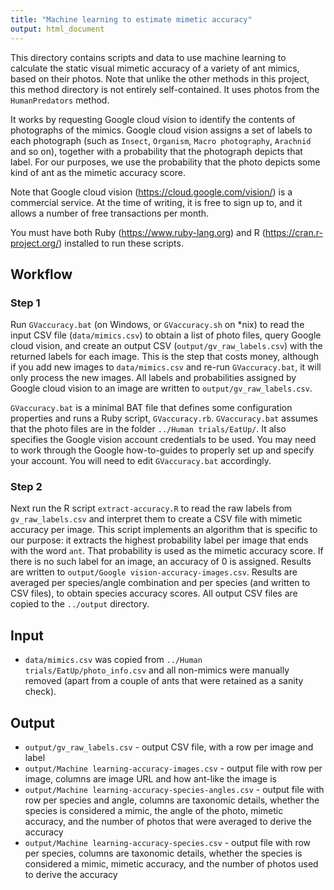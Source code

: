 ```yaml
---
title: "Machine learning to estimate mimetic accuracy"
output: html_document
---
```



This directory contains scripts and data to use machine learning to
calculate the static visual mimetic accuracy of a variety of ant
mimics, based on their photos. Note that unlike the other methods in
this project, this method directory is not entirely self-contained. It
uses photos from the `HumanPredators` method.

It works by requesting Google cloud vision to identify the contents of
photographs of the mimics. Google cloud vision assigns a set of labels
to each photograph (such as `Insect`, `Organism`, `Macro photography`,
`Arachnid` and so on), together with a probability that the photograph
depicts that label. For our purposes, we use the probability that the
photo depicts some kind of ant as the mimetic accuracy score.

Note that Google cloud vision (https://cloud.google.com/vision/) is a
commercial service. At the time of writing, it is free to sign up to,
and it allows a number of free transactions per month.

You must have both Ruby (https://www.ruby-lang.org) and R
(https://cran.r-project.org/) installed to run these scripts.

## Workflow

### Step 1

Run `GVaccuracy.bat` (on Windows, or `GVaccuracy.sh` on *nix) to read the input CSV
file (`data/mimics.csv`) to obtain a list of photo files, query Google cloud vision, and create an output
CSV (`output/gv_raw_labels.csv`) with the returned labels for each
image. This is the step that costs money, although if you add new
images to `data/mimics.csv` and re-run `GVaccuracy.bat`, it will only
process the new images. All labels and probabilities assigned by
Google cloud vision to an image are written to `output/gv_raw_labels.csv`.

`GVaccuracy.bat` is a minimal BAT file that defines some configuration
properties and runs a Ruby script, `GVaccuracy.rb`.  `GVaccuracy.bat`
assumes that the photo files are in the folder `../Human
trials/EatUp/`. It also specifies the Google vision account
credentials to be used. You may need to work through the Google
how-to-guides to properly set up and specify your account. You will
need to edit `GVaccuracy.bat` accordingly.

### Step 2

Next run the R script `extract-accuracy.R` to read the raw labels from
`gv_raw_labels.csv` and interpret them to create a CSV file with
mimetic accuracy per image. This script implements an algorithm that
is specific to our purpose: it extracts the highest probability label
per image that ends with the word `ant`. That probability is used as
the mimetic accuracy score. If there is no such label for an image, an
accuracy of 0 is assigned. Results are written to `output/Google
vision-accuracy-images.csv`. Results are averaged per species/angle
combination and per species (and written to CSV files), to obtain
species accuracy scores. All output CSV files are copied to the
`../output` directory.

## Input

- `data/mimics.csv` was copied from `../Human trials/EatUp/photo_info.csv`
           and all non-mimics were manually removed (apart from a
           couple of ants that were retained as a sanity check).

## Output
- `output/gv_raw_labels.csv` - output CSV file, with a row per image and label
- `output/Machine learning-accuracy-images.csv` - output file with row
                                         per image, columns are image
                                         URL and how ant-like the
                                         image is
- `output/Machine learning-accuracy-species-angles.csv` - output file
    with row per species and angle, columns are taxonomic details,
    whether the species is considered a mimic, the angle of the photo,
    mimetic accuracy, and the number of photos that were averaged to
    derive the accuracy    
- `output/Machine learning-accuracy-species.csv` - output file with row
    per species, columns are taxonomic details, whether the species is
    considered a mimic, mimetic accuracy, and the number of photos
    used to derive the accuracy
    

